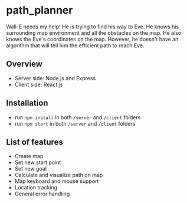 # path_planner

Wall-E needs my help! He is trying to find his way to Eve. He knows his surrounding map environment and all the obstacles on the map. He also knows the Eve's coordinates on the map. However, he doesn't have an algorithm that will tell him the efficient path to reach Eve.

## Overview

* Server side: Node.js and Express
* Client side: React.js

## Installation

* run `npm install` in both `/server` and `/client` folders
* run `npm start` in both `/server` and `/client` folders

## List of features
* Create map
* Set new start point
* Set new goal
* Calculate and visualize path on map
* Map keyboard and mouse support
* Location tracking
* General error handling
